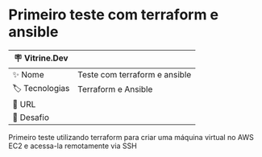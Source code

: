 # Primeiro teste com terraform e ansible
| 🪧 Vitrine.Dev |     |
| -------------  | --- |
| ✨ Nome        | Teste com terraform e ansible
| 🏷️ Tecnologias | Terraform e Ansible
| 🚀 URL         | 
| 🤿 Desafio |

Primeiro teste utilizando terraform para criar uma máquina virtual no AWS EC2 e acessa-la remotamente via SSH
